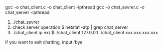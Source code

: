 gcc -o chat_client.c -o chat_client -lpthread
gcc -o chat_sevrer.c -o chat_server -lpthread

1. ./chat_sevrer
2. check server operation
	$ netstat -atp | grep chat_server
3. ./chat_client ip
	ex) $ ./chat_client 127.0.0.1
	      ./chat_client xxx.xxx.xxx.xxx

if you want to exit chatting, input 'bye'

